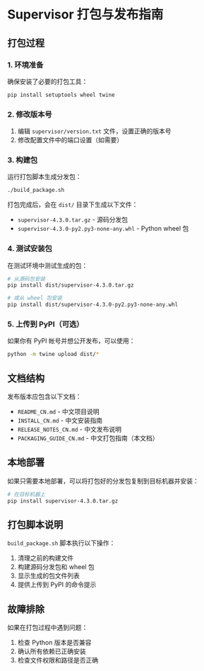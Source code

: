 # Supervisor 打包与发布指南

## 打包过程

### 1. 环境准备

确保安装了必要的打包工具：

```bash
pip install setuptools wheel twine
```

### 2. 修改版本号

1. 编辑 `supervisor/version.txt` 文件，设置正确的版本号
2. 修改配置文件中的端口设置（如需要）

### 3. 构建包

运行打包脚本生成分发包：

```bash
./build_package.sh
```

打包完成后，会在 `dist/` 目录下生成以下文件：
- `supervisor-4.3.0.tar.gz` - 源码分发包
- `supervisor-4.3.0-py2.py3-none-any.whl` - Python wheel 包

### 4. 测试安装包

在测试环境中测试生成的包：

```bash
# 从源码包安装
pip install dist/supervisor-4.3.0.tar.gz

# 或从 wheel 包安装
pip install dist/supervisor-4.3.0-py2.py3-none-any.whl
```

### 5. 上传到 PyPI（可选）

如果你有 PyPI 帐号并想公开发布，可以使用：

```bash
python -m twine upload dist/*
```

## 文档结构

发布版本应包含以下文档：

- `README_CN.md` - 中文项目说明
- `INSTALL_CN.md` - 中文安装指南
- `RELEASE_NOTES_CN.md` - 中文发布说明
- `PACKAGING_GUIDE_CN.md` - 中文打包指南（本文档）

## 本地部署

如果只需要本地部署，可以将打包好的分发包复制到目标机器并安装：

```bash
# 在目标机器上
pip install supervisor-4.3.0.tar.gz
```

## 打包脚本说明

`build_package.sh` 脚本执行以下操作：

1. 清理之前的构建文件
2. 构建源码分发包和 wheel 包
3. 显示生成的包文件列表
4. 提供上传到 PyPI 的命令提示

## 故障排除

如果在打包过程中遇到问题：

1. 检查 Python 版本是否兼容
2. 确认所有依赖已正确安装
3. 检查文件权限和路径是否正确 